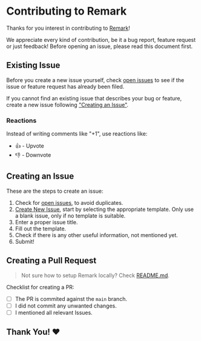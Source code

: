 # Contributing to Remark

Thanks for you interest in contributing to [Remark](https://remark.surf/)!

We appreciate every kind of contribution, be it a bug report, feature request or just feedback!
Before opening an issue, please read this document first.

## Existing Issue

Before you create a new issue yourself, check [open issues](https://github.com/simplifylabs/remark/issues) to see if the issue or feature request has already been filed.

If you cannot find an existing issue that describes your bug or feature, create a new issue following ["Creating an Issue"](https://github.com/simplifylabs/remark/blob/main/CONTRIBUTING.md#Creating-an-Issue).

### Reactions

Instead of writing comments like "+1", use reactions like:

- 👍 - Upvote
- 👎 - Downvote

## Creating an Issue

These are the steps to create an issue:

1. Check for [open issues](https://github.com/simplifylabs/remark/issues), to avoid duplicates.
2. [Create New Issue](https://github.com/simplifylabs/remark/issues/new/choose), start by selecting the appropriate template. Only use a blank issue, only if no template is suitable.
3. Enter a proper issue title.
4. Fill out the template.
5. Check if there is any other useful information, not mentioned yet.
6. Submit!

## Creating a Pull Request

> Not sure how to setup Remark locally? Check [README.md](README.md).

Checklist for creating a PR:

- [ ] The PR is commited against the `main` branch.
- [ ] I did not commit any unwanted changes.
- [ ] I mentioned all relevant Issues.

## Thank You! ❤️
